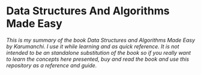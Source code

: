 # Data Structures And Algorithms Made Easy

_This is my summary of the book Data Structures and Algorithms Made Easy by Karumanchi. I use it while learning and as quick reference. It is not intended to be an standalone substitution of the book so if you really want to learn the concepts here presented, buy and read the book and use this repository as a reference and guide._
